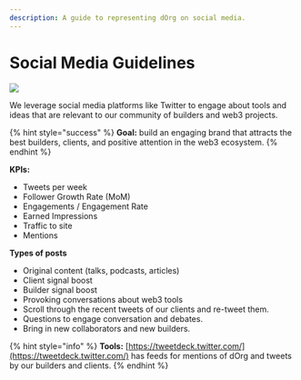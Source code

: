 ```yaml
---
description: A guide to representing dOrg on social media.
---
```


# Social Media Guidelines

![](https://media.giphy.com/media/Wsva5clCvbxcbFURFm/giphy.gif)

We leverage social media platforms like Twitter to engage about tools and ideas that are relevant to our community of builders and web3 projects.

{% hint style="success" %}
**Goal:** build an engaging brand that attracts the best builders, clients, and positive attention in the web3 ecosystem.
{% endhint %}

**KPIs:**

* Tweets per week
* Follower Growth Rate \(MoM\)
* Engagements / Engagement Rate
* Earned Impressions
* Traffic to site
* Mentions

**Types of posts**

* Original content \(talks, podcasts, articles\)
* Client signal boost
* Builder signal boost
* Provoking conversations about web3 tools
* Scroll through the recent tweets of our clients and re-tweet them.
* Questions to engage conversation and debates.
* Bring in new collaborators and new builders.

{% hint style="info" %}
**Tools:**  [https://tweetdeck.twitter.com/](https://tweetdeck.twitter.com/) has feeds for mentions of dOrg and tweets by our builders and clients.
{% endhint %}

